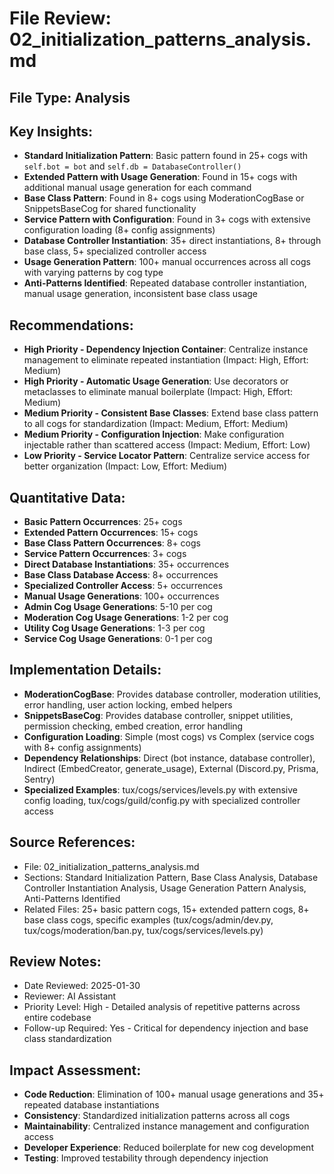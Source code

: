 # File Review: 02_initialization_patterns_analysis.md

## File Type: Analysis

## Key Insights:
- **Standard Initialization Pattern**: Basic pattern found in 25+ cogs with `self.bot = bot` and `self.db = DatabaseController()`
- **Extended Pattern with Usage Generation**: Found in 15+ cogs with additional manual usage generation for each command
- **Base Class Pattern**: Found in 8+ cogs using ModerationCogBase or SnippetsBaseCog for shared functionality
- **Service Pattern with Configuration**: Found in 3+ cogs with extensive configuration loading (8+ config assignments)
- **Database Controller Instantiation**: 35+ direct instantiations, 8+ through base class, 5+ specialized controller access
- **Usage Generation Pattern**: 100+ manual occurrences across all cogs with varying patterns by cog type
- **Anti-Patterns Identified**: Repeated database controller instantiation, manual usage generation, inconsistent base class usage

## Recommendations:
- **High Priority - Dependency Injection Container**: Centralize instance management to eliminate repeated instantiation (Impact: High, Effort: Medium)
- **High Priority - Automatic Usage Generation**: Use decorators or metaclasses to eliminate manual boilerplate (Impact: High, Effort: Medium)
- **Medium Priority - Consistent Base Classes**: Extend base class pattern to all cogs for standardization (Impact: Medium, Effort: Medium)
- **Medium Priority - Configuration Injection**: Make configuration injectable rather than scattered access (Impact: Medium, Effort: Low)
- **Low Priority - Service Locator Pattern**: Centralize service access for better organization (Impact: Low, Effort: Medium)

## Quantitative Data:
- **Basic Pattern Occurrences**: 25+ cogs
- **Extended Pattern Occurrences**: 15+ cogs  
- **Base Class Pattern Occurrences**: 8+ cogs
- **Service Pattern Occurrences**: 3+ cogs
- **Direct Database Instantiations**: 35+ occurrences
- **Base Class Database Access**: 8+ occurrences
- **Specialized Controller Access**: 5+ occurrences
- **Manual Usage Generations**: 100+ occurrences
- **Admin Cog Usage Generations**: 5-10 per cog
- **Moderation Cog Usage Generations**: 1-2 per cog
- **Utility Cog Usage Generations**: 1-3 per cog
- **Service Cog Usage Generations**: 0-1 per cog

## Implementation Details:
- **ModerationCogBase**: Provides database controller, moderation utilities, error handling, user action locking, embed helpers
- **SnippetsBaseCog**: Provides database controller, snippet utilities, permission checking, embed creation, error handling
- **Configuration Loading**: Simple (most cogs) vs Complex (service cogs with 8+ config assignments)
- **Dependency Relationships**: Direct (bot instance, database controller), Indirect (EmbedCreator, generate_usage), External (Discord.py, Prisma, Sentry)
- **Specialized Examples**: tux/cogs/services/levels.py with extensive config loading, tux/cogs/guild/config.py with specialized controller access

## Source References:
- File: 02_initialization_patterns_analysis.md
- Sections: Standard Initialization Pattern, Base Class Analysis, Database Controller Instantiation Analysis, Usage Generation Pattern Analysis, Anti-Patterns Identified
- Related Files: 25+ basic pattern cogs, 15+ extended pattern cogs, 8+ base class cogs, specific examples (tux/cogs/admin/dev.py, tux/cogs/moderation/ban.py, tux/cogs/services/levels.py)

## Review Notes:
- Date Reviewed: 2025-01-30
- Reviewer: AI Assistant
- Priority Level: High - Detailed analysis of repetitive patterns across entire codebase
- Follow-up Required: Yes - Critical for dependency injection and base class standardization

## Impact Assessment:
- **Code Reduction**: Elimination of 100+ manual usage generations and 35+ repeated database instantiations
- **Consistency**: Standardized initialization patterns across all cogs
- **Maintainability**: Centralized instance management and configuration access
- **Developer Experience**: Reduced boilerplate for new cog development
- **Testing**: Improved testability through dependency injection
